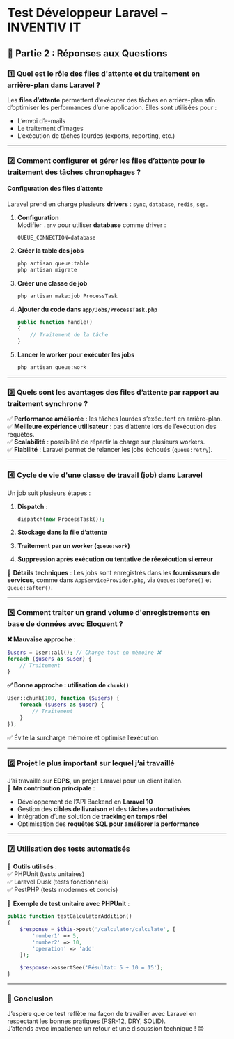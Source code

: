 # Test Développeur Laravel – INVENTIV IT

## 🚀 Partie 2 : Réponses aux Questions

### 1️⃣ Quel est le rôle des files d'attente et du traitement en arrière-plan dans Laravel ?  
Les **files d’attente** permettent d’exécuter des tâches en arrière-plan afin d’optimiser les performances d’une application. Elles sont utilisées pour :  
- L’envoi d’e-mails  
- Le traitement d’images  
- L’exécution de tâches lourdes (exports, reporting, etc.)  

---

### 2️⃣ Comment configurer et gérer les files d’attente pour le traitement des tâches chronophages ?  

#### **Configuration des files d’attente**  
Laravel prend en charge plusieurs **drivers** : `sync`, `database`, `redis`, `sqs`.  

1. **Configuration**  
   Modifier `.env` pour utiliser **database** comme driver :  
   ```env
   QUEUE_CONNECTION=database
   ```

2. **Créer la table des jobs**  
   ```bash
   php artisan queue:table
   php artisan migrate
   ```

3. **Créer une classe de job**  
   ```bash
   php artisan make:job ProcessTask
   ```

4. **Ajouter du code dans `app/Jobs/ProcessTask.php`**  
   ```php
   public function handle()
   {
       // Traitement de la tâche
   }
   ```

5. **Lancer le worker pour exécuter les jobs**  
   ```bash
   php artisan queue:work
   ```

---

### 3️⃣ Quels sont les avantages des files d’attente par rapport au traitement synchrone ?  
✅ **Performance améliorée** : les tâches lourdes s’exécutent en arrière-plan.  
✅ **Meilleure expérience utilisateur** : pas d’attente lors de l’exécution des requêtes.  
✅ **Scalabilité** : possibilité de répartir la charge sur plusieurs workers.  
✅ **Fiabilité** : Laravel permet de relancer les jobs échoués (`queue:retry`).  

---

### 4️⃣ Cycle de vie d'une classe de travail (job) dans Laravel  
Un job suit plusieurs étapes :  

1. **Dispatch** :  
   ```php
   dispatch(new ProcessTask());
   ```

2. **Stockage dans la file d’attente**  
3. **Traitement par un worker (`queue:work`)**  
4. **Suppression après exécution ou tentative de réexécution si erreur**  

📌 **Détails techniques** : Les jobs sont enregistrés dans les **fournisseurs de services**, comme dans `AppServiceProvider.php`, via `Queue::before()` et `Queue::after()`.  

---

### 5️⃣ Comment traiter un grand volume d'enregistrements en base de données avec Eloquent ?  
**❌ Mauvaise approche** :  
```php
$users = User::all(); // Charge tout en mémoire ❌
foreach ($users as $user) {
    // Traitement
}
```

**✅ Bonne approche : utilisation de `chunk()`**  
```php
User::chunk(100, function ($users) {
    foreach ($users as $user) {
        // Traitement
    }
});
```
✅ Évite la surcharge mémoire et optimise l’exécution.  

---

### 6️⃣ Projet le plus important sur lequel j’ai travaillé  
J’ai travaillé sur **EDPS**, un projet Laravel pour un client italien.  
📌 **Ma contribution principale** :  
- Développement de l’API Backend en **Laravel 10**  
- Gestion des **cibles de livraison** et des **tâches automatisées**  
- Intégration d’une solution de **tracking en temps réel**  
- Optimisation des **requêtes SQL pour améliorer la performance**  

---

### 7️⃣ Utilisation des tests automatisés  
📌 **Outils utilisés** :  
✅ PHPUnit (tests unitaires)  
✅ Laravel Dusk (tests fonctionnels)  
✅ PestPHP (tests modernes et concis)  

📌 **Exemple de test unitaire avec PHPUnit** :  
```php
public function testCalculatorAddition()
{
    $response = $this->post('/calculator/calculate', [
        'number1' => 5,
        'number2' => 10,
        'operation' => 'add'
    ]);

    $response->assertSee('Résultat: 5 + 10 = 15');
}
```

---

### 🎯 Conclusion  
J’espère que ce test reflète ma façon de travailler avec Laravel en respectant les bonnes pratiques (PSR-12, DRY, SOLID).  
J’attends avec impatience un retour et une discussion technique ! 😊  
